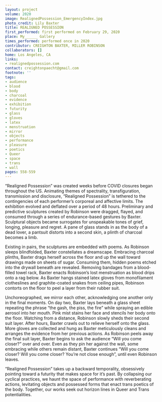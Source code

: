 ```yaml
---
layout: project
volume: 2020
image: RealignedPossession_EmergencyIndex.jpg
photo_credit: Lily Baxter
title: REALIGNED POSSESSION
first_performed: first performed on February 29, 2020
place: My______ Gallery
times_performed: performed once in 2020
contributor: CREIGHTON BAXTER, MILLER ROBINSON
collaborators: []
home: Los Angeles, CA
links:
- realignedpossession.com
contact: creightonpaecht@gmail.com
footnote: ''
tags:
- audience
- blood
- body
- charcoal
- evidence
- exhibition
- futurity
- glass
- gloves
- latex
- menstruation
- mirror
- objects
- performance
- pleasure
- poetics
- Queer
- space
- trans
- wall
pages: 558-559
---
```



“Realigned Possession” was created weeks before COVID closures began throughout the US. Animating themes of spectrality, transfiguration, transmission and disclosure, “Realigned Possession” is tethered to the contingencies of each performer’s corporeal and affective limits. The exhibition evolved and deflated over a period of 48 hours. Preliminary and predictive sculptures created by Robinson were dragged, flayed, and consumed through a series of endurance-based gestures by Baxter. Sculptural objects became surrogates for unspeakable tones of grief, longing, pleasure and regret. A pane of glass stands in as the body of a dead lover, a pantsuit distorts into a second skin, a plinth of charcoal becomes a limb. 

Existing in pairs, the sculptures are embedded with poems. As Robinson sleeps blindfolded, Baxter constellates a dreamscape. Embracing charcoal plinths, Baxter drags herself across the floor and up the wall toward drawings made on sheets of sugar. Consuming them, hidden poems etched into the drywall beneath are revealed. Removing bandages from a blood-filled towel rack, Baxter enacts Robinson’s lost menstruation as blood drips onto a rag below. As Baxter hangs stained latex gloves from monofilament clotheslines and graphite-coated snakes from ceiling pipes, Robinson contorts on the floor to peel a layer from their rubber suit.

Unchoreographed, we mirror each other, acknowledging one another only in the final moments. On day two, Baxter lays beneath a glass sheet repeating the phrase “the gash, the piss, the fire” while spraying an edible aerosol into her mouth. Pink mist stains her face and stencils her body onto the floor. Watching from a distance, Robinson slowly sheds their second suit layer. After hours, Baxter crawls out to relieve herself onto the glass. More gloves are collected and hung as Baxter meticulously cleans and arranges the evidence from her previous actions. As Robinson peels away the final suit layer, Baxter begins to ask the audience “Will you come closer?” over and over. Even as they pin her against the wall, some embracing while others remain distant, Baxter continues “Will you come closer? Will you come closer? You’re not close enough”, until even Robinson leaves. 

“Realigned Possession” takes up a backward temporality, obsessively pointing toward a futurity that makes space for it’s past. By collapsing our cyclical practices, we haunt the space of performance with reverberating actions, levitating objects and possessed forms that enact trans poetics of the body. Together, our works seek out horizon lines in Queer and Trans potentialities.
